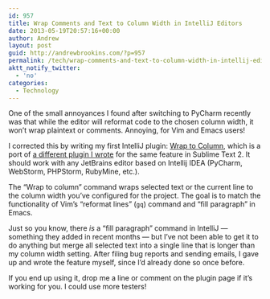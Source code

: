```yaml
---
id: 957
title: Wrap Comments and Text to Column Width in IntelliJ Editors
date: 2013-05-19T20:57:16+00:00
author: Andrew
layout: post
guid: http://andrewbrookins.com/?p=957
permalink: /tech/wrap-comments-and-text-to-column-width-in-intellij-editors/
aktt_notify_twitter:
  - 'no'
categories:
  - Technology
---
```

One of the small annoyances I found after switching to PyCharm recently was that while the editor will reformat code to the chosen column width, it won&#8217;t wrap plaintext or comments. Annoying, for Vim and Emacs users!

I corrected this by writing my first IntelliJ plugin: [Wrap to Column](http://plugins.jetbrains.com/plugin/?phpStorm&pluginId=7234), which is a port of [a different plugin I wrote](https://github.com/abrookins/WrapCode) for the same feature in Sublime Text 2. It should work with any JetBrains editor based on Intellij IDEA (PyCharm, WebStorm, PHPStorm, RubyMine, etc.).

The &#8220;Wrap to column&#8221; command wraps selected text or the current line to the column width you&#8217;ve configured for the project. The goal is to match the functionality of Vim&#8217;s &#8220;reformat lines&#8221; (`gq`) command and &#8220;fill paragraph&#8221; in Emacs.

Just so you know, there _is_ a &#8220;fill paragraph&#8221; command in IntelliJ &#8212; something they added in recent months &#8212; but I&#8217;ve not been able to get it to do anything but merge all selected text into a single line that is longer than my column width setting. After filing bug reports and sending emails, I gave up and wrote the feature myself, since I&#8217;d already done so once before.

If you end up using it, drop me a line or comment on the plugin page if it&#8217;s working for you. I could use more testers!